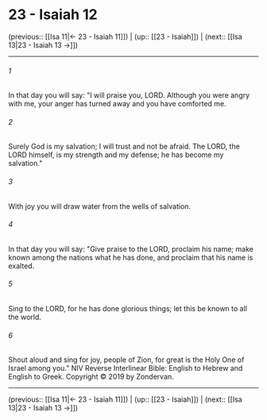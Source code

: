 # 23 - Isaiah 12

(previous:: [[Isa 11|← 23 - Isaiah 11]]) | (up:: [[23 - Isaiah]]) | (next:: [[Isa 13|23 - Isaiah 13 →]])

***


###### 1 
In that day you will say: "I will praise you, LORD. Although you were angry with me, your anger has turned away and you have comforted me. 

###### 2 
Surely God is my salvation; I will trust and not be afraid. The LORD, the LORD himself, is my strength and my defense; he has become my salvation." 

###### 3 
With joy you will draw water from the wells of salvation. 

###### 4 
In that day you will say: "Give praise to the LORD, proclaim his name; make known among the nations what he has done, and proclaim that his name is exalted. 

###### 5 
Sing to the LORD, for he has done glorious things; let this be known to all the world. 

###### 6 
Shout aloud and sing for joy, people of Zion, for great is the Holy One of Israel among you." NIV Reverse Interlinear Bible: English to Hebrew and English to Greek. Copyright © 2019 by Zondervan.

***

(previous:: [[Isa 11|← 23 - Isaiah 11]]) | (up:: [[23 - Isaiah]]) | (next:: [[Isa 13|23 - Isaiah 13 →]])
